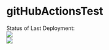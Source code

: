 # gitHubActionsTest
Status of Last Deployment:<br>
<img src="https://github.com/oshcherbina17/gitHubActionsTest/workflows/gitHubActionsTest/badge.svg?branch=master"><br>
<img src="https://github.com/oshcherbina17/gitHubActionsTest/workflows/cronTest/badge.svg?branch=master"><br>

